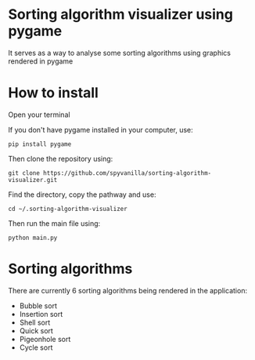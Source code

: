 # Sorting algorithm visualizer using pygame

It serves as a way to analyse some sorting algorithms using graphics rendered in pygame

# How to install

Open your terminal

If you don't have pygame installed in your computer, use:
```
pip install pygame
```
Then clone the repository using:
```
git clone https://github.com/spyvanilla/sorting-algorithm-visualizer.git
```
Find the directory, copy the pathway and use:
```
cd ~/.sorting-algorithm-visualizer
```
Then run the main file using:
```
python main.py
```

# Sorting algorithms

There are currently 6 sorting algorithms being rendered in the application:

- Bubble sort
- Insertion sort
- Shell sort
- Quick sort
- Pigeonhole sort
- Cycle sort